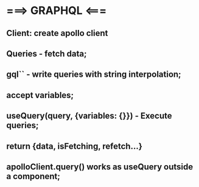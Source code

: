 # ===> GRAPHQL <===

## Client: create apollo client

## Queries - fetch data;

## gql`` - write queries with string interpolation;

## accept variables;

## useQuery(query, {variables: {}}) - Execute queries;

## return {data, isFetching, refetch...}

## apolloClient.query() works as useQuery outside a component;

##
